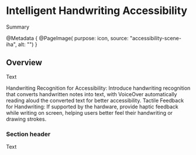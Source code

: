 # Intelligent Handwriting Accessibility

<!--@START_MENU_TOKEN@-->Summary<!--@END_MENU_TOKEN@-->

@Metadata {
    @PageImage(
        purpose: icon,
        source: "accessibility-scene-iha",
        alt: "")
}

## Overview

<!--@START_MENU_TOKEN@-->Text<!--@END_MENU_TOKEN@-->

Handwriting Recognition for Accessibility: Introduce handwriting recognition that converts handwritten notes into text, with VoiceOver automatically reading aloud the converted text for better accessibility.
Tactile Feedback for Handwriting: If supported by the hardware, provide haptic feedback while writing on screen, helping users better feel their handwriting or drawing strokes.

### Section header

<!--@START_MENU_TOKEN@-->Text<!--@END_MENU_TOKEN@-->
